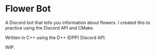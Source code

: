 # Flower Bot

A Discord bot that tells you information about flowers. I created this to practice using the Discord API and CMake.

Written in C++ using the D++ (DPP) Discord API.

WIP.
